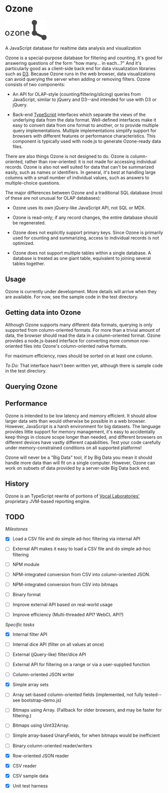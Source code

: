 Ozone
=====

![Ozone](icons/ozone-64.png "Ozone")

A JavaScript database for realtime data analysis and visualization

Ozone is a special-purpose database for filtering and counting. It's good for answering questions of the form "how many... in each...?"  And it's particularly good as a client-side back end for data visualization libraries such as [D3](http://d3js.org/).  Because Ozone runs in the web browser, data visualizations can avoid querying the server when adding or removing filters.  Ozone consists of two components:

  * An API for OLAP-style (counting/filtering/slicing) queries from JavaScript, similar to jQuery and D3--and intended for use with D3 or jQuery.

  * Back-end [TypeScript](http://www.typescriptlang.org/) interfaces which separate the views of the underlying data from the data format.  Well-defined interfaces make it easy to convert data from one format to another, or to provide multiple query implementations.  Multiple implementations simplify support for browsers with different features or performance characteristics.  This component is typically used with node.js to generate Ozone-ready data files.

There are also things Ozone is not designed to do.  Ozone is column-oriented, rather than row-oriented: it is not made for accessing individual records.  Ozone is also not well suited for data that can't be summarized easily, such as names or identifiers.  In general, it's best at handling large columns with a small number of individual values, such as answers to multiple-choice questions.

The major differences between Ozone and a traditional SQL database (most of these are not unusual for OLAP databases):

* Ozone uses its own jQuery-like JavaScript API, not SQL or MDX.

* Ozone is read-only;  if any record changes, the entire database should be regenerated.

* Ozone does not explicitly support primary keys.  Since Ozone is primarily used for counting and summarizing, access to individual records is not optimized.

* Ozone does not support multiple tables within a single database.  A database is treated as one giant table, equivalent to joining several tables together.

Usage
-----

Ozone is currently under development.  More details will arrive when they are available.  For now, see the sample code
in the test directory.

Getting data into Ozone
-----------------------

Although Ozone supports many different data formats, querying is only supported from column-oriented formats.  For more than a trivial amount of data, the browser should read the data in a column-oriented format.  Ozone provides a node.js-based interface for converting more common row-oriented files into Ozone's column-oriented native formats.

For maximum efficiency, rows should be sorted on at least one column.

*To Do:*  That interface hasn't been written yet, although there is sample code in the test directory.

Querying Ozone
--------------


Performance
-----------

Ozone is intended to be low latency and memory efficient.  It should allow larger data sets than would otherwise be possible in a web browser.  However, JavaScript is a harsh environment for big datasets.  The language provides little support for memory management, it's easy to accidentally keep things in closure scope longer than needed, and different browsers on different devices have vastly different capabilities.  Test your code carefully under memory-constrained conditions on all supported platforms!

Ozone will never be a "Big Data" tool, if by Big Data you mean it should handle more data than will fit on a single computer. However, Ozone can work on subsets of data provided by a server-side Big Data back end.

History
-------

Ozone is an TypeScript rewrite of portions of [Vocal Laboratories'](http://www.vocalabs.com/) proprietary JVM-based reporting engine.

TODO
----

*Milestones*

- [X] Load a CSV file and do simple ad-hoc filtering via internal API

- [ ] External API makes it easy to load a CSV file and do simple ad-hoc filtering

- [ ] NPM module

- [ ] NPM-integrated conversion from CSV into column-oriented JSON.

- [ ] NPM-integrated conversion from CSV into bitmaps

- [ ] Binary format

- [ ] Improve external API based on real-world usage

- [ ] Improve efficiency (Multi-threaded API?  WebCL API?)

*Specific tasks*

- [X] Internal filter API

- [ ] Internal dice API (filter on all values at once)

- [ ] External (jQuery-like) filter/dice API

- [ ] External API for filtering on a range or via a user-supplied function

- [ ] Column-oriented JSON writer

- [X] Simple array sets

- [ ] Array set-based column-oriented fields (implemented, not fully tested-- see bootstrap-demo.js)

- [ ] Bitmaps using Array.  (Fallback for older browsers, and may be faster for filtering.)

- [ ] Bitmaps using Uint32Array.

- [ ] Simple array-based UnaryFields, for when bitmaps would be inefficient

- [ ] Binary column-oriented reader/writers

- [X] Row-oriented JSON reader

- [X] CSV reader

- [X] CSV sample data

- [X] Unit test harness

